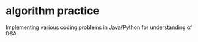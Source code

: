 # algorithm practice

Implementing various coding problems in Java/Python for understanding of DSA.
